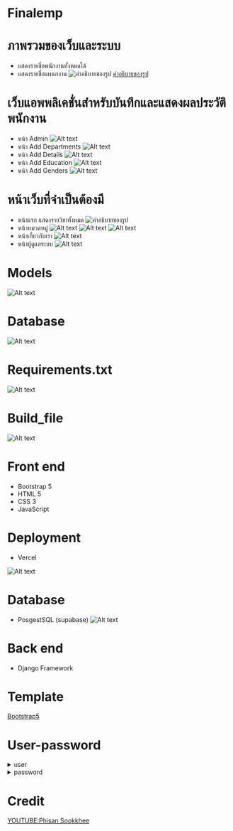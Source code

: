 # Finalemp

# ภาพรวมของเว็บและระบบ
  - แสดงรายชื่อพนักงานทั้งหมดได้
  - แสดงรายชื่อแผนกงาน
 ![คำอธิบายของรูป](https://media.discordapp.net/attachments/1034021483036549151/1158349961679872060/image.png?ex=651becf7&is=651a9b77&hm=469e1dc24e5ed37405f5127a4669c327fdf3ea24356beb7795a5090503baa75b&=&width=1920&height=1080)
  [คำอธิบายของรูป](https://media.discordapp.net/attachments/1034021483036549151/1158349961679872060/image.png?ex=651becf7&is=651a9b77&hm=469e1dc24e5ed37405f5127a4669c327fdf3ea24356beb7795a5090503baa75b&=&width=1920&height=1080)

# เว็บแอพพลิเคชั่นสําหรับบันทึกและแสดงผลประวัติพนักงาน
  - หน้า Admin
  ![Alt text](https://media.discordapp.net/attachments/1034021483036549151/1158355114810159196/image.png?ex=651bf1c4&is=651aa044&hm=8e01ad1997582bf74b082794982e5f645bca59d4ec14abd5a8b410c2f957af88&=&width=1920&height=1080)
  - หน้า Add Departments
  ![Alt text](https://media.discordapp.net/attachments/1034021483036549151/1158357017082208276/image.png?ex=651bf38a&is=651aa20a&hm=8e545e4b9bf20fafcbcffc39fc419eeafd94d1962c12770d95037861d605c735&=&width=1920&height=1080)
  - หน้า Add Details
  ![Alt text](https://media.discordapp.net/attachments/1034021483036549151/1158357077043974204/image.png?ex=651bf398&is=651aa218&hm=3311d267da3e36f61508d256b391c72ed435f15b68d322e13c7e54dd4629e253&=&width=1920&height=1080)
  - หน้า Add Education
  ![Alt text](https://media.discordapp.net/attachments/1034021483036549151/1158358338858389524/image.png?ex=651bf4c5&is=651aa345&hm=9d9dec98124cf11a3550e4ce2bbae12e89ad8f9c4f177c7ca796b2cf29e97f02&=&width=1920&height=1080)
  - หน้า Add Genders
  ![Alt text](https://media.discordapp.net/attachments/1034021483036549151/1158358395385036820/image.png?ex=651bf4d2&is=651aa352&hm=992ccaba78dd108b8fc716c3ee6bbe7a6985846f55ad7a0e0fac8570f020e317&=&width=1920&height=1080)

# หน้าเว็บที่จําเป็นต้องมี
  - หน้าแรก แสดงรายวิชาทั้งหมด
  ![คำอธิบายของรูป](https://cdn.discordapp.com/attachments/1034021483036549151/1158349961679872060/image.png?ex=651becf7&is=651a9b77&hm=469e1dc24e5ed37405f5127a4669c327fdf3ea24356beb7795a5090503baa75b&)
  - หน้าหมวดหมู่
  ![Alt text](https://media.discordapp.net/attachments/1034021483036549151/1158350029073944637/image.png?ex=651bed08&is=651a9b88&hm=0edc7790f109086c0bfc91b338ac487b7918e3b87b7b29e4d5a3e34322778f30&)
  ![Alt text](https://media.discordapp.net/attachments/1034021483036549151/1158350090080096346/image.png?ex=651bed16&is=651a9b96&hm=631d44d23243a3faa69850171c1c3acd9d89af9d85609e1f651c050f1d71227a&)
  ![Alt text](https://media.discordapp.net/attachments/1034021483036549151/1158350150318698536/image.png?ex=651bed24&is=651a9ba4&hm=56830fe713d70af24d907849fba973ada1fe3c38648cbbf2bfb99a33d9348475&)
  - หน้าเกี่ยวกับเรา
  ![Alt text](https://cdn.discordapp.com/attachments/1034021483036549151/1158350695775346698/image.png?ex=651beda6&is=651a9c26&hm=1d030fa176a9de2a238fde2bfce66558ea0672b1faf74b9836cf31ba67756570&)
  - หน้าผู้ดูแลระบบ
  ![Alt text](https://media.discordapp.net/attachments/1034021483036549151/1158355114810159196/image.png?ex=651bf1c4&is=651aa044&hm=8e01ad1997582bf74b082794982e5f645bca59d4ec14abd5a8b410c2f957af88&=&width=1920&height=1080)

# Models
![Alt text](https://media.discordapp.net/attachments/1034021483036549151/1158366735875969024/code.png?ex=651bfc97&is=651aab17&hm=5b25481b972ef314ea52e27c07b1496c48316a7283560046d6bfafc00463fcac&=&width=765&height=702)

# Database
![Alt text](https://media.discordapp.net/attachments/1034021483036549151/1158366736182149150/data.png?ex=651bfc97&is=651aab17&hm=e0646c70de5ffd96e7b6273297dd426ee84ebcd633c3c7dbe7b889f520dda29e&=&width=1440&height=616)

# Requirements.txt
![Alt text](https://media.discordapp.net/attachments/1034021483036549151/1158366736677097483/requirements.png?ex=651bfc97&is=651aab17&hm=c33297c3f1333a4d39b5565ca794cb4e2626d9921ad89eb94bd9326539fd967c&=)

# Build_file
![Alt text](https://media.discordapp.net/attachments/1034021483036549151/1158366737507569684/build.png?ex=651bfc97&is=651aab17&hm=8bf5ee8beec97223689fb5a7cd7df9a961a0f7830926c289bfcd04f0e24b81cf&=)

# Front end
  - Bootstrap 5
  - HTML 5
  - CSS 3
  - JavaScript

# Deployment
  - Vercel

  ![Alt text](https://media.discordapp.net/attachments/1034021483036549151/1158366737167814716/vercel.png?ex=651bfc97&is=651aab17&hm=1449b4f86c1f78bbb137e17a9a81998167f135e508e6415a84403642fe4c99d5&=&width=558&height=702)

  # Database
  - PosgestSQL (supabase)
  ![Alt text](https://media.discordapp.net/attachments/1034021483036549151/1158363344856682506/image.png?ex=651bf96e&is=651aa7ee&hm=25e90cf3be59009d0e452b47119518e7e5b0d2925724113e557d86f5631f8ca1&=&width=1318&height=702)

# Back end
  - Django Framework

# Template
  [Bootstrap5](https://startbootstrap.com/theme/sb-admin-2)

# User-password
  <details>
    <summary>user</summary>
    <p>deemg</p>
  </details>
  <details>
    <summary>password</summary>
    <p>deem0986204548mm</p>
  </details>
  
# Credit
  [YOUTUBE:Phisan Sookkhee](https://www.youtube.com/watch?v=EC6k9KduQYU&list=PLUD6z42fSjQq785dtC6bl9BTSlO-_EjY9&index=1)
